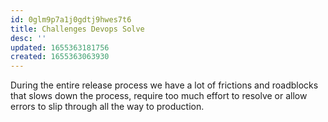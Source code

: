 ```yaml
---
id: 0glm9p7a1j0gdtj9hwes7t6
title: Challenges Devops Solve
desc: ''
updated: 1655363181756
created: 1655363063930
---
```


During the entire release process we have a lot of frictions and roadblocks that slows down the process, require too much effort to resolve or allow errors to slip through all the way to production.
